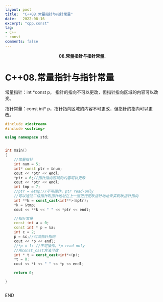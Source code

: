 ```yaml
---
layout: post
title:  "C++08.常量指针与指针常量"
date:   2022-08-16
excerpt: "cpp.const"
tag:
- C++
- const
comments: false
---
```


<center><b>08.常量指针与指针常量.</b> </center>

# C++08.常量指针与指针常量

常量指针：int *const p， 指针的指向不可以更改，但指针指向区域的内容可以改变。

指针常量：const int* p，指针指向区域的内容不可更改，但指针的指向可以更改。

```c++
#include <iostream>
#include <cstring>

using namespace std;


int main()
{
    //常量指针
    int num = 5;
    int* const ptr = &num;
    cout << *ptr << endl;
    *ptr = 6;//指针指向区域的内容可以更改
    cout << *ptr << endl;
    int tmp = 7;
    //ptr = &tmp;//不可操作，ptr read-only
    //可以通过二级指针取指针地址在上一层进行更改指针地址来实现改指针指向
    int **k = const_cast<int**>(&ptr);
    *k = &tmp;
    cout << **k << " " << *ptr << endl;

	//指针常量
    const int a = 0;
    const int * p = &a;
    int c = 2;
    p = &c;//可改指针指向
    cout << *p << endl;
    //*p = 1; //不可操作，*p read-only
    //用const_cast方法可改
    int * t = const_cast<int*>(p);
    *t = 8;
    cout << *t << " " << *p << endl;

    return 0;

}



```



END